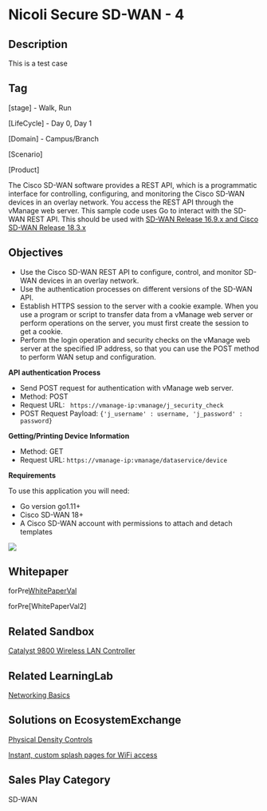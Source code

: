 Nicoli Secure SD-WAN - 4
==============

## Description
This is a test case

## Tag

[stage] - Walk, Run

[LifeCycle] - Day 0, Day 1

[Domain] - Campus/Branch

[Scenario]

[Product] 

The Cisco SD-WAN software provides a REST API, which is a programmatic interface for controlling, configuring, and monitoring the Cisco SD-WAN devices in an overlay network. You access the REST API through the vManage web server. This sample code uses Go to interact with the SD-WAN REST API. This should be used with [SD-WAN Release 16.9.x and Cisco SD-WAN Release 18.3.x](https://www.cisco222.com/c/en/us/td/docs/routers/sdwan/release/notes/xe-16-9-18-3/sd-wan-rel-notes-16-9-18-3.html)

## Objectives

* Use the Cisco SD-WAN REST API to configure, control, and monitor SD-WAN devices in an overlay network.
* Use the authentication processes on different versions of the SD-WAN API.
* Establish HTTPS session to the server with a cookie example. When you use a program or script to transfer data from a vManage web server or 
  perform operations on the server, you must first create the session to get a cookie.
* Perform the login operation and security checks on the vManage web server at the specified IP address, so that you can use the POST method to 
  perform WAN setup and configuration.


**API authentication Process**

- Send POST request for authentication with vManage web server.
- Method: POST
- Request URL: ` https://vmanage-ip:vmanage/j_security_check`
- POST Request Payload: `{'j_username' : username, 'j_password' : password}`

**Getting/Printing Device Information**

- Method: GET
- Request URL: `https://vmanage-ip:vmanage/dataservice/device`

**Requirements**

To use this application you will need:

- Go version go1.11+
- Cisco SD-WAN 18+
- A Cisco SD-WAN account with permissions to attach and detach templates

 <img src="https://d1wqs00nbeeox1.cloudfront.net/staging/smartsheet/rc-upload-1593427827859-3/1593428426231.png" />
 
 
 ## Whitepaper
forPre[WhitePaperVal](http://www.whitePaper.com/)

forPre[WhitePaperVal2]

## Related Sandbox
[Catalyst 9800 Wireless LAN Controller](https://devnetsandbox.cisco.com/RM/Diagram/Index/9900a725-c584-42ae-8d51-3ac87533c5c5?diagramType=Topology)

## Related LearningLab
[Networking Basics](https://developer.cisco.com/learning/modules/networking-basics/)

## Solutions on EcosystemExchange
[Physical Density Controls](https://testing-developer22.cisco.com/ecosystem/meraki/apps/5ed8fa69a0774c0a8cf97e9b/)

[Instant, custom splash pages for WiFi access](https://testing-developer.cisco.com/ecosystem/meraki/apps/5a6d16371df81231b1403a81/)


## Sales Play Category
SD-WAN
